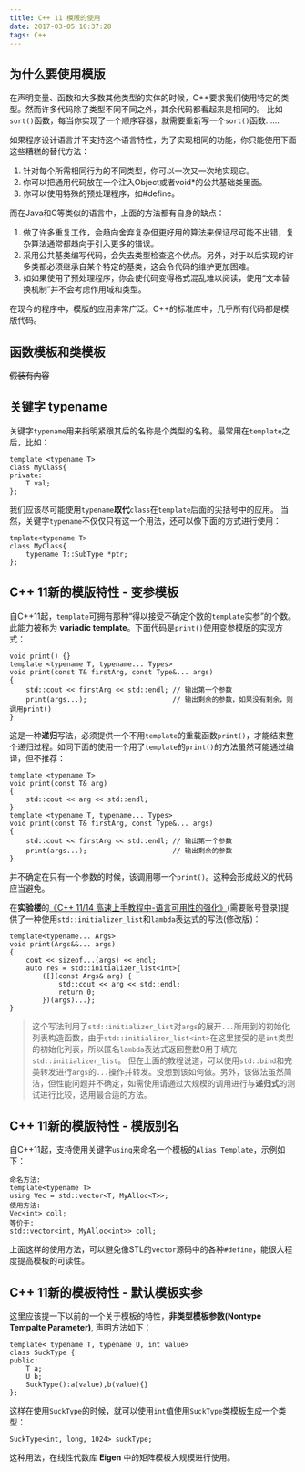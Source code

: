 ```yaml
---
title: C++ 11 模版的使用
date: 2017-03-05 10:37:28
tags: C++
---
```


## 为什么要使用模版

在声明变量、函数和大多数其他类型的实体的时候，C++要求我们使用特定的类型。然而许多代码除了类型不同不同之外，其余代码都看起来是相同的。
比如`sort()`函数，每当你实现了一个顺序容器，就需要重新写一个`sort()`函数……

如果程序设计语言并不支持这个语言特性，为了实现相同的功能，你只能使用下面这些糟糕的替代方法：
1. 针对每个所需相同行为的不同类型，你可以一次又一次地实现它。
2. 你可以把通用代码放在一个注入Object或者void*的公共基础类里面。
3. 你可以使用特殊的预处理程序，如#define。

而在Java和C等类似的语言中，上面的方法都有自身的缺点：
1. 做了许多重复工作，会趋向舍弃复杂但更好用的算法来保证尽可能不出错，复杂算法通常都趋向于引入更多的错误。
2. 采用公共基类编写代码，会失去类型检查这个优点。另外，对于以后实现的许多类都必须继承自某个特定的基类，这会令代码的维护更加困难。
3. 如如果使用了预处理程序，你会使代码变得格式混乱难以阅读，使用“文本替换机制”并不会考虑作用域和类型。

在现今的程序中，模版的应用非常广泛。C++的标准库中，几乎所有代码都是模版代码。

## 函数模板和类模板

~~假装有内容~~

## 关键字 typename

关键字`typename`用来指明紧跟其后的名称是个类型的名称。最常用在`template`之后，比如：
```
template <typename T>
class MyClass{
private:
    T val;
};
```
我们应该尽可能使用`typename`**取代**`class`在`template`后面的尖括号中的应用。
当然，关键字`typename`不仅仅只有这一个用法，还可以像下面的方式进行使用：
```
tmplate<typename T>
class MyClass{
    typename T::SubType *ptr;
};
```

## C++ 11新的模版特性 - 变参模板

自C++11起，`template`可拥有那种“得以接受不确定个数的`template`实参”的个数。此能力被称为 **variadic template**。下面代码是`print()`使用变参模版的实现方式：
```
void print() {}
template <typename T, typename... Types>
void print(const T& firstArg, const Type&... args)
{
    std::cout << firstArg << std::endl; // 输出第一个参数
    print(args...);                     // 输出剩余的参数，如果没有剩余，则调用print()
}
```
这是一种**递归**写法，必须提供一个不用`template`的重载函数`print()`，才能结束整个递归过程。如同下面的使用一个用了`template`的`print()`的方法虽然可能通过编译，但不推荐：
```
template <typename T>
void print(const T& arg) 
{
    std::cout << arg << std::endl;
}
template <typename T, typename... Types>
void print(const T& firstArg, const Type&... args)
{
    std::cout << firstArg << std::endl; // 输出第一个参数
    print(args...);                     // 输出剩余的参数
}
```
并不确定在只有一个参数的时候，该调用哪一个`print()`。这种会形成歧义的代码应当避免。

在**实验楼**的[《C++ 11/14 高速上手教程中-语言可用性的强化》](https://www.shiyanlou.com/courses/605/labs/2023/document)(需要账号登录)提供了一种使用`std::initializer_list`和`lambda`表达式的写法(修改版)：
```
template<typename... Args>
void print(Args&&... args)
{
	cout << sizeof...(args) << endl;
	auto res = std::initializer_list<int>{
		([](const Args& arg) { 
            std::cout << arg << std::endl; 
            return 0; 
        })(args)...};
}
```
>这个写法利用了`std::initializer_list`对`args`的展开`...`所用到的初始化列表构造函数，由于`std::initializer_list<int>`在这里接受的是`int`类型的初始化列表，所以匿名`lambda`表达式返回整数0用于填充`std::initializer_list`。
>但在上面的教程说道，可以使用`std::bind`和完美转发进行`args`的`...`操作并转发。没想到该如何做。另外，该做法虽然简洁，但性能问题并不确定，如需使用请通过大规模的调用进行与**递归式**的测试进行比较，选用最合适的方法。


## C++ 11新的模版特性 - 模版别名

自C++11起，支持使用关键字`using`来命名一个模板的`Alias Template`，示例如下：
```
命名方法:
template<typename T>
using Vec = std::vector<T, MyAlloc<T>>;
使用方法:
Vec<int> coll; 
等价于:
std::vector<int, MyAlloc<int>> coll;
```
上面这样的使用方法，可以避免像STL的`vector`源码中的各种`#define`，能很大程度提高模板的可读性。

## C++ 11新的模板特性 - 默认模板实参

这里应该提一下以前的一个关于模板的特性，**非类型模板参数(Nontype Tempalte Parameter)**, 声明方法如下：
```
template< typename T, typename U, int value>
class SuckType {
public:
    T a;
    U b;
    SuckType():a(value),b(value){}
};
```
这样在使用`SuckType`的时候，就可以使用`int`值使用`SuckType`类模板生成一个类型：
```
SuckType<int, long, 1024> suckType;
```
这种用法，在线性代数库 **Eigen** 中的矩阵模板大规模进行使用。
